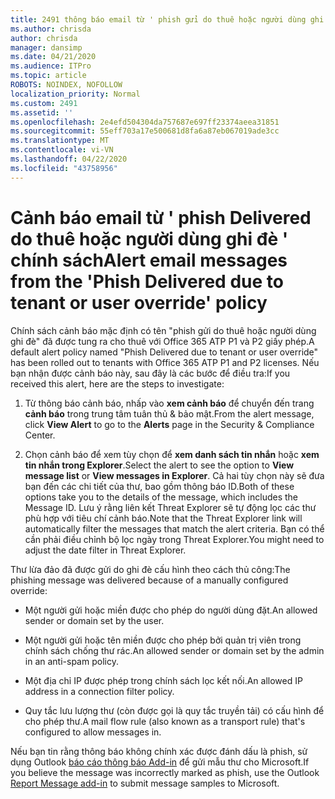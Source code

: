 ```yaml
---
title: 2491 thông báo email từ ' phish gửi do thuê hoặc người dùng ghi đè ' chính sách
ms.author: chrisda
author: chrisda
manager: dansimp
ms.date: 04/21/2020
ms.audience: ITPro
ms.topic: article
ROBOTS: NOINDEX, NOFOLLOW
localization_priority: Normal
ms.custom: 2491
ms.assetid: ''
ms.openlocfilehash: 2e4efd504304da757687e697ff23374aeea31851
ms.sourcegitcommit: 55eff703a17e500681d8fa6a87eb067019ade3cc
ms.translationtype: MT
ms.contentlocale: vi-VN
ms.lasthandoff: 04/22/2020
ms.locfileid: "43758956"
---
```

# <a name="alert-email-messages-from-the-phish-delivered-due-to-tenant-or-user-override-policy"></a><span data-ttu-id="8c805-102">Cảnh báo email từ ' phish Delivered do thuê hoặc người dùng ghi đè ' chính sách</span><span class="sxs-lookup"><span data-stu-id="8c805-102">Alert email messages from the 'Phish Delivered due to tenant or user override' policy</span></span>

<span data-ttu-id="8c805-103">Chính sách cảnh báo mặc định có tên "phish gửi do thuê hoặc người dùng ghi đè" đã được tung ra cho thuê với Office 365 ATP P1 và P2 giấy phép.</span><span class="sxs-lookup"><span data-stu-id="8c805-103">A default alert policy named "Phish Delivered due to tenant or user override" has been rolled out to tenants with Office 365 ATP P1 and P2 licenses.</span></span> <span data-ttu-id="8c805-104">Nếu bạn nhận được cảnh báo này, sau đây là các bước để điều tra:</span><span class="sxs-lookup"><span data-stu-id="8c805-104">If you received this alert, here are the steps to investigate:</span></span>

1. <span data-ttu-id="8c805-105">Từ thông báo cảnh báo, nhấp vào **xem cảnh báo** để chuyển đến trang **cảnh báo** trong trung tâm tuân thủ & bảo mật.</span><span class="sxs-lookup"><span data-stu-id="8c805-105">From the alert message, click **View Alert** to go to the **Alerts** page in the Security & Compliance Center.</span></span>

2. <span data-ttu-id="8c805-106">Chọn cảnh báo để xem tùy chọn để **xem danh sách tin nhắn** hoặc **xem tin nhắn trong Explorer**.</span><span class="sxs-lookup"><span data-stu-id="8c805-106">Select the alert to see the option to **View message list** or **View messages in Explorer**.</span></span> <span data-ttu-id="8c805-107">Cả hai tùy chọn này sẽ đưa bạn đến các chi tiết của thư, bao gồm thông báo ID.</span><span class="sxs-lookup"><span data-stu-id="8c805-107">Both of these options take you to the details of the message, which includes the Message ID.</span></span> <span data-ttu-id="8c805-108">Lưu ý rằng liên kết Threat Explorer sẽ tự động lọc các thư phù hợp với tiêu chí cảnh báo.</span><span class="sxs-lookup"><span data-stu-id="8c805-108">Note that the Threat Explorer link will automatically filter the messages that match the alert criteria.</span></span> <span data-ttu-id="8c805-109">Bạn có thể cần phải điều chỉnh bộ lọc ngày trong Threat Explorer.</span><span class="sxs-lookup"><span data-stu-id="8c805-109">You might need to adjust the date filter in Threat Explorer.</span></span>

<span data-ttu-id="8c805-110">Thư lừa đảo đã được gửi do ghi đè cấu hình theo cách thủ công:</span><span class="sxs-lookup"><span data-stu-id="8c805-110">The phishing message was delivered because of a manually configured override:</span></span>

- <span data-ttu-id="8c805-111">Một người gửi hoặc miền được cho phép do người dùng đặt.</span><span class="sxs-lookup"><span data-stu-id="8c805-111">An allowed sender or domain set by the user.</span></span>

- <span data-ttu-id="8c805-112">Một người gửi hoặc tên miền được cho phép bởi quản trị viên trong chính sách chống thư rác.</span><span class="sxs-lookup"><span data-stu-id="8c805-112">An allowed sender or domain set by the admin in an anti-spam policy.</span></span>

- <span data-ttu-id="8c805-113">Một địa chỉ IP được phép trong chính sách lọc kết nối.</span><span class="sxs-lookup"><span data-stu-id="8c805-113">An allowed IP address in a connection filter policy.</span></span>

- <span data-ttu-id="8c805-114">Quy tắc lưu lượng thư (còn được gọi là quy tắc truyền tải) có cấu hình để cho phép thư.</span><span class="sxs-lookup"><span data-stu-id="8c805-114">A mail flow rule (also known as a transport rule) that's configured to allow messages in.</span></span>

<span data-ttu-id="8c805-115">Nếu bạn tin rằng thông báo không chính xác được đánh dấu là phish, sử dụng Outlook [báo cáo thông báo Add-in](https://support.office.com/article/b5caa9f1-cdf3-4443-af8c-ff724ea719d2) để gửi mẫu thư cho Microsoft.</span><span class="sxs-lookup"><span data-stu-id="8c805-115">If you believe the message was incorrectly marked as phish, use the Outlook [Report Message add-in](https://support.office.com/article/b5caa9f1-cdf3-4443-af8c-ff724ea719d2) to submit message samples to Microsoft.</span></span>
